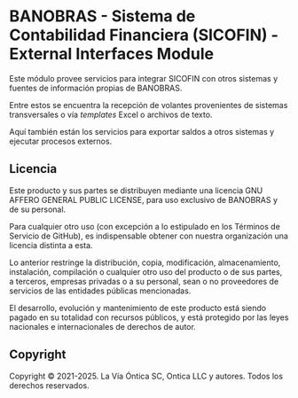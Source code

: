 ﻿# BANOBRAS - Sistema de Contabilidad Financiera (SICOFIN) - External Interfaces Module

Este módulo provee servicios para integrar SICOFIN con otros sistemas
y fuentes de información propias de BANOBRAS.

Entre estos se encuentra la recepción de volantes provenientes de sistemas
transversales o vía *templates* Excel o archivos de texto.

Aquí también están los servicios para exportar saldos a otros sistemas
y ejecutar procesos externos.

## Licencia

Este producto y sus partes se distribuyen mediante una licencia GNU AFFERO
GENERAL PUBLIC LICENSE, para uso exclusivo de BANOBRAS y de su personal.

Para cualquier otro uso (con excepción a lo estipulado en los Términos de
Servicio de GitHub), es indispensable obtener con nuestra organización una
licencia distinta a esta.

Lo anterior restringe la distribución, copia, modificación, almacenamiento,
instalación, compilación o cualquier otro uso del producto o de sus partes,
a terceros, empresas privadas o a su personal, sean o no proveedores de
servicios de las entidades públicas mencionadas.

El desarrollo, evolución y mantenimiento de este producto está siendo pagado
en su totalidad con recursos públicos, y está protegido por las leyes nacionales
e internacionales de derechos de autor.

## Copyright

Copyright © 2021-2025. La Vía Óntica SC, Ontica LLC y autores.
Todos los derechos reservados.

